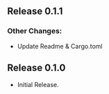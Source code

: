 ## Release 0.1.1

### Other Changes:

- Update Readme & Cargo.toml


## Release 0.1.0

- Initial Release.
